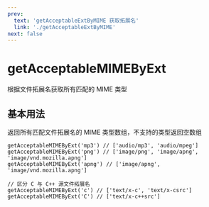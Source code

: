 ```yaml
---
prev:
  text: 'getAcceptableExtByMIME 获取拓展名'
  link: './getAcceptableExtByMIME'
next: false
---
```


# getAcceptableMIMEByExt

根据文件拓展名获取所有匹配的 MIME 类型

## 基本用法

返回所有匹配文件拓展名的 MIME 类型数组，不支持的类型返回空数组

```JS
getAcceptableMIMEByExt('mp3') // ['audio/mp3', 'audio/mpeg']
getAcceptableMIMEByExt('png') // ['image/png', 'image/apng', 'image/vnd.mozilla.apng']
getAcceptableMIMEByExt('apng') // ['image/apng', 'image/vnd.mozilla.apng']

// 区分 C 与 C++ 源文件拓展名
getAcceptableMIMEByExt('c') // ['text/x-c', 'text/x-csrc']
getAcceptableMIMEByExt('C') // ['text/x-c++src']
```
